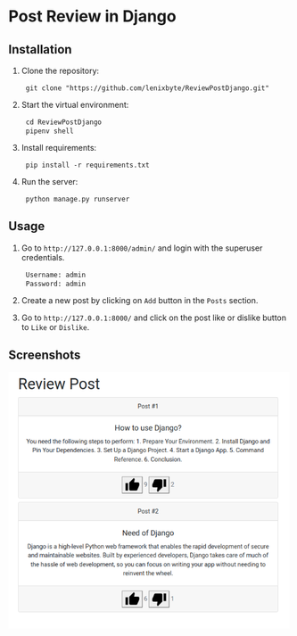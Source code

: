 # Post Review in Django

## Installation

1. Clone the repository:

        git clone "https://github.com/lenixbyte/ReviewPostDjango.git"

2. Start the virtual environment:

        cd ReviewPostDjango
        pipenv shell

3. Install requirements:

        pip install -r requirements.txt

4. Run the server:

        python manage.py runserver


## Usage

1. Go to `http://127.0.0.1:8000/admin/` and login with the superuser credentials.

        Username: admin
        Password: admin
    
2. Create a new post by clicking on `Add` button in the `Posts` section.


3. Go to `http://127.0.0.1:8000/` and click on the post like or dislike button to `Like`  or  `Dislike`.


## Screenshots

![screenshot](screenshots/reviewpost.png)